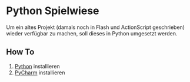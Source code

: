 # Python Spielwiese

Um ein altes Projekt (damals noch in Flash und ActionScript geschrieben) wieder verfügbar zu machen,
soll dieses in Python umgesetzt werden.


## How To

1. [Python](https://www.python.org/downloads/release/python-3105/) installieren
2. [PyCharm](https://www.jetbrains.com/de-de/pycharm/download/download-thanks.html?platform=mac&code=PCC) installieren